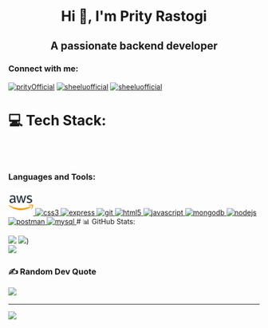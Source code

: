 <h1 align="center">Hi 👋, I'm Prity Rastogi</h1>
<h2 align="center">A passionate backend developer</h2>

<h3 align="left">Connect with me:</h3>
<p align="left">
<a href="https://www.linkedin.com/in/prity-rastogi/" target="blank"><img align="center" src="https://raw.githubusercontent.com/rahuldkjain/github-profile-readme-generator/master/src/images/icons/Social/linked-in-alt.svg" alt="prityOfficial" height="30" width="40" /></a>
<a href="https://www.hackerrank.com/profile/surajyoti9839" target="blank"><img align="center" src="https://raw.githubusercontent.com/rahuldkjain/github-profile-readme-generator/master/src/images/icons/Social/hackerrank.svg" alt="sheeluofficial" height="50" width="40" /></a>
<a href="https://leetcode.com/Prity_Rastogi/" target="blank"><img align="center" src="https://raw.githubusercontent.com/rahuldkjain/github-profile-readme-generator/master/src/images/icons/Social/leet-code.svg" alt="sheeluofficial" height="30" width="40" /></a>
<!-- <a href="https://leetcode.com/Prity_Rastogi/" target="blank"><img align="center" src="https://raw.githubusercontent.com/rahuldkjain/github-profile-readme-generator/master/src/images/icons/Social/leetcode.svg" alt="sheeluofficial" height="30" width="40" /></a> -->
</p>

# 💻 Tech Stack:
<br/><br/>
<h3 align="left">Languages and Tools:</h3>
<p align="left"> 
  <a href="https://aws.amazon.com" target="_blank" rel="noreferrer"> <img margin="5px" src="https://raw.githubusercontent.com/devicons/devicon/master/icons/amazonwebservices/amazonwebservices-original-wordmark.svg" alt="aws" width="50" height="50"/> </a> 
  <a href="https://www.w3schools.com/css/" target="_blank" rel="noreferrer"> <img margin="5px" src="https://github.com/Anmol-Baranwal/Cool-GIFs-For-GitHub/assets/74038190/67f477ed-6624-42da-99f0-1a7b1a16eecb" alt="css3" width="50" height="50"/> </a> 
  <a href="https://expressjs.com" target="_blank" rel="noreferrer"> <img margin="5px" src="https://github.com/Anmol-Baranwal/Cool-GIFs-For-GitHub/assets/74038190/1a797f46-efe4-41e6-9e75-5303e1bbcbfa" alt="express" width="50" height="50"/> </a> 
  <a href="https://git-scm.com/" target="_blank" rel="noreferrer"> <img margin="5px" src="https://user-images.githubusercontent.com/74038190/212281775-b468df30-4edc-4bf8-a4ee-f52e1aaddc86.gif" alt="git" width="50" height="50"/> </a> 
  <a href="https://www.w3.org/html/" target="_blank" rel="noreferrer"> <img margin="5px" src="https://github.com/Anmol-Baranwal/Cool-GIFs-For-GitHub/assets/74038190/29fd6286-4e7b-4d6c-818f-c4765d5e39a9" alt="html5" width="50" height="50"/> </a> 
  <a href="https://developer.mozilla.org/en-US/docs/Web/JavaScript" target="_blank" rel="noreferrer"> <img margin="5px" src="https://user-images.githubusercontent.com/74038190/212257454-16e3712e-945a-4ca2-b238-408ad0bf87e6.gif" alt="javascript" width="50" height="50"/> 
  </a> <a href="https://www.mongodb.com/" target="_blank" rel="noreferrer"> <img margin="5px" src="https://github.com/Anmol-Baranwal/Cool-GIFs-For-GitHub/assets/74038190/398b19b1-9aae-4c1f-8bc0-d172a2c08d68" alt="mongodb" width="50" height="50"/> </a> 
  <a href="https://nodejs.org" target="_blank" rel="noreferrer"> <img margin="5px" src="https://user-images.githubusercontent.com/74038190/212257460-738ff738-247f-4445-a718-cdd0ca76e2db.gif" alt="nodejs" width="50" height="50"/> </a> 
  <a href="https://postman.com" target="_blank" rel="noreferrer"> <img margin="5px" src="https://www.vectorlogo.zone/logos/getpostman/getpostman-icon.svg" alt="postman" width="50" height="50"/>

 <a href="https://www.mysql.com/" target="_blank" rel="noreferrer">
  <img margin="5px" src="https://www.vectorlogo.zone/logos/mysql/mysql-official.svg" alt="mysql" width="80" height="50"/>
</a>
# 📊 GitHub Stats:

![](https://github-readme-streak-stats.herokuapp.com/?user=PrityRastogi16=dark&hide_border=false)
![](https://github-readme-stats.vercel.app/api/top-langs/?username=PrityRastogi16&theme=dark&hide_border=false&include_all_commits=false&count_private=false&layout=compact))<br/>
![](https://github-readme-stats.vercel.app/api?username=PrityRastogi16&theme=dark&hide_border=false&include_all_commits=false&count_private=false)<br/>

### ✍️ Random Dev Quote
![](https://quotes-github-readme.vercel.app/api?type=horizontal&theme=radical)

---
[![](https://visitcount.itsvg.in/api?id=PrityRastogi16&icon=0&color=0)](https://visitcount.itsvg.in)
